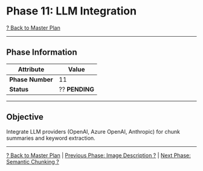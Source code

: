 # Phase 11: LLM Integration

[? Back to Master Plan](../../MasterPlan.md)

---

## Phase Information

| Attribute | Value |
|-----------|-------|
| **Phase Number** | 11 |
| **Status** | ?? **PENDING** |

---

## Objective

Integrate LLM providers (OpenAI, Azure OpenAI, Anthropic) for chunk summaries and keyword extraction.

---

[? Back to Master Plan](../../MasterPlan.md) | [Previous Phase: Image Description ?](Phase-10.md) | [Next Phase: Semantic Chunking ?](Phase-12.md)
